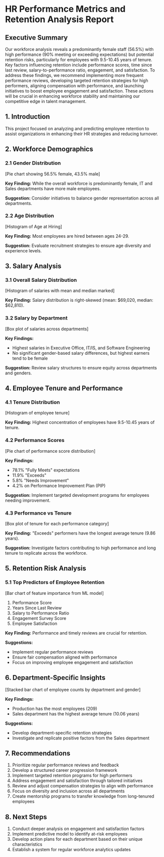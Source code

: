 # HR Performance Metrics and Retention Analysis Report

## Executive Summary
Our workforce analysis reveals a predominantly female staff (56.5%) with high performance (90% meeting or exceeding expectations) but potential retention risks, particularly for employees with 9.5-10.45 years of tenure. Key factors influencing retention include performance scores, time since last review, salary-to-performance ratio, engagement, and satisfaction. 
To address these findings, we recommend implementing more frequent performance reviews, developing targeted retention strategies for high performers, aligning compensation with performance, and launching initiatives to boost employee engagement and satisfaction. 
These actions will be crucial in enhancing workforce stability and maintaining our competitive edge in talent management.

## 1. Introduction
This project focused on analyzing and predicting employee retention to assist organizations in enhancing their HR strategies and reducing turnover.

## 2. Workforce Demographics

### 2.1 Gender Distribution
[Pie chart showing 56.5% female, 43.5% male]

**Key Finding:** While the overall workforce is predominantly female, IT and Sales departments have more male employees.

**Suggestion:** Consider initiatives to balance gender representation across all departments.

### 2.2 Age Distribution
[Histogram of Age at Hiring]

**Key Finding:** Most employees are hired between ages 24-29.

**Suggestion:** Evaluate recruitment strategies to ensure age diversity and experience levels.

## 3. Salary Analysis

### 3.1 Overall Salary Distribution
[Histogram of salaries with mean and median marked]

**Key Finding:** Salary distribution is right-skewed (mean: $69,020, median: $62,810).

### 3.2 Salary by Department
[Box plot of salaries across departments]

**Key Findings:** 
- Highest salaries in Executive Office, IT/IS, and Software Engineering
- No significant gender-based salary differences, but highest earners tend to be female

**Suggestion:** Review salary structures to ensure equity across departments and genders.

## 4. Employee Tenure and Performance

### 4.1 Tenure Distribution
[Histogram of employee tenure]

**Key Finding:** Highest concentration of employees have 9.5-10.45 years of tenure.

### 4.2 Performance Scores
[Pie chart of performance score distribution]

**Key Findings:**
- 78.1% "Fully Meets" expectations
- 11.9% "Exceeds"
- 5.8% "Needs Improvement"
- 4.2% on Performance Improvement Plan (PIP)

**Suggestion:** Implement targeted development programs for employees needing improvement.

### 4.3 Performance vs Tenure
[Box plot of tenure for each performance category]

**Key Finding:** "Exceeds" performers have the longest average tenure (9.86 years).

**Suggestion:** Investigate factors contributing to high performance and long tenure to replicate across the workforce.

## 5. Retention Risk Analysis

### 5.1 Top Predictors of Employee Retention
[Bar chart of feature importance from ML model]

1. Performance Score
2. Years Since Last Review
3. Salary to Performance Ratio
4. Engagement Survey Score
5. Employee Satisfaction

**Key Finding:** Performance and timely reviews are crucial for retention.

**Suggestions:**
- Implement regular performance reviews
- Ensure fair compensation aligned with performance
- Focus on improving employee engagement and satisfaction

## 6. Department-Specific Insights

[Stacked bar chart of employee counts by department and gender]

**Key Findings:**
- Production has the most employees (209)
- Sales department has the highest average tenure (10.06 years)

**Suggestions:**
- Develop department-specific retention strategies
- Investigate and replicate positive factors from the Sales department

## 7. Recommendations

1. Prioritize regular performance reviews and feedback
2. Develop a structured career progression framework
3. Implement targeted retention programs for high performers
4. Address engagement and satisfaction through tailored initiatives
5. Review and adjust compensation strategies to align with performance
6. Focus on diversity and inclusion across all departments
7. Create mentorship programs to transfer knowledge from long-tenured employees

## 8. Next Steps

1. Conduct deeper analysis on engagement and satisfaction factors
2. Implement predictive model to identify at-risk employees
3. Develop action plans for each department based on their unique characteristics
4. Establish a system for regular workforce analytics updates

